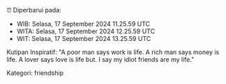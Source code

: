 ⏰ Diperbarui pada:
- WIB: Selasa, 17 September 2024 11.25.59 UTC
- WITA: Selasa, 17 September 2024 12.25.59 UTC
- WIT: Selasa, 17 September 2024 13.25.59 UTC

Kutipan Inspiratif:
"A poor man says work is life. A rich man says money is life. A lover says love is life but. I say my idiot friends are my life."


Kategori: friendship

